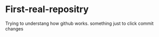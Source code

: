 # First-real-repositry
Trying to understang how github works.
something just to click commit changes
